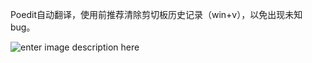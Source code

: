 Poedit自动翻译，使用前推荐清除剪切板历史记录（win+v），以免出现未知bug。

![enter image description here](https://m.360buyimg.com/i/jfs/t1/346529/16/3074/11651/68c56bcdFc16909e7/fe8f516ddac5810c.png)